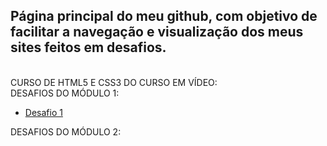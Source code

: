 <head>
   <link rel="stylesheet" href="css/style.css">
</head>
 <h2><strong>Página principal do meu github, com objetivo de facilitar a navegação e visualização dos meus sites feitos em desafios.</strong></h2> <br>
 CURSO DE HTML5 E CSS3 DO CURSO EM VÍDEO: <br>
 DESAFIOS DO MÓDULO 1:
 <ul>
 <a href="https://tascaxd.github.io/modulo-1/DESAFIO%201/desafio1.html">
     <li>Desafio 1</li>
 </a>
 </ul>
 DESAFIOS DO MÓDULO 2:
